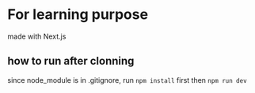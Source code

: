# For learning purpose
made with Next.js

## how to run after clonning
since node_module is in .gitignore, run `npm install` first then `npm run dev` 
